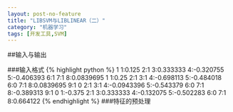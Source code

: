 ```yaml
---
layout: post-no-feature
title: "LIBSVM与LIBLINEAR（二）"
category: "机器学习"
tags: [开发工具,SVM]
---
```


##输入与输出

###输入格式
{% highlight python %}
1 1:0.125 2:1 3:0.333333 4:-0.320755 5:-0.406393 6:1 7:1 8:0.0839695 
1 1:0.25 2:1 3:1 4:-0.698113 5:-0.484018 6:0 7:1 8:0.0839695 9:1 
0 2:1 3:1 4:-0.0943396 5:-0.543379 6:0 7:1 8:-0.389313 9:1 
0 1:-0.375 2:1 3:0.333333 4:-0.132075 5:-0.502283 6:0 7:1 8:0.664122
{% endhighlight %}
###特征的预处理
  